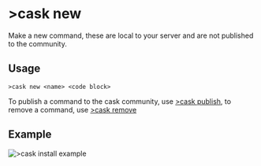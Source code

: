 # >cask new
Make a new command, these are local to your server and are not published to the community.

## Usage
```
>cask new <name> <code block>
```

To publish a command to the cask community, use [>cask publish](https://github.com/RekkyRek/cask/docs/publish.md), to remove a command, use [>cask remove](https://github.com/RekkyRek/cask/docs/remove.md)

## Example
![>cask install example](https://i.imgur.com/Csfbm1u.png)
